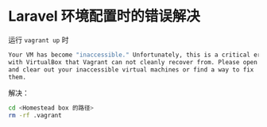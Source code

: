 # Laravel 环境配置时的错误解决

运行 `vagrant up` 时

```sh
Your VM has become "inaccessible." Unfortunately, this is a critical error
with VirtualBox that Vagrant can not cleanly recover from. Please open VirtualBox
and clear out your inaccessible virtual machines or find a way to fix
them.
```

解决：

```sh
cd <Homestead box 的路径>
rm -rf .vagrant
```

